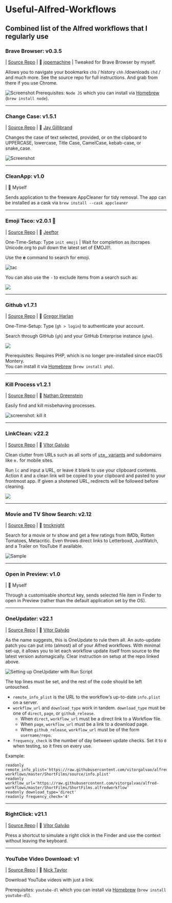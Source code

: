 # Useful-Alfred-Workflows
## Combined list of the Alfred workflows that I regularly use

### Brave Browser: v0.3.5
| [Source Repo](hhttps://github.com/jopemachine/alfred-chrome-workflow#readme) 
| 🍺️ [jopemachine](https://github.com/jopemachine)
| Tweaked for Brave Browser by myself.

Allows you to navigate your bookmarks `chb` / history `chh` /downloads `chd` / and much more.
See the source repo for full instructions. And grab from there if you use Chrome.

![Screenshot](https://github.com/jopemachine/alfred-chrome-workflow/blob/master/imgs/chb.png)
Prerequisites: `Node JS` which you can install via [Homebrew](https://brew.sh) (`brew install node`).

---

### Change Case: v1.5.1
| [Source Repo](https://github.com/gillibrand/alfred-change-case) 
| 🍺️ [Jay Gillibrand](https://github.com/gillibrand)

Changes the case of text selected, provided, or on the clipboard to UPPERCASE, lowercase, Title Case, CamelCase, kebab-case, or snake_case.

![Screenshot](https://github.com/gillibrand/alfred-change-case/blob/master/changecase.jpg)

---

### CleanApp: v1.0
| 🍺️ Myself

Sends application to the freeware AppCleaner for tidy removal. The app can be installed as a cask via `brew install --cask appcleaner`

---

### Emoji Taco: v2.0.1 🌮
| [Source Repo](https://github.com/jeeftor/EmojiTaco) 
| 🍺️ [Jeeftor](https://github.com/jeeftor)

One-Time-Setup: Type `init emoji` | Wait for completion as itscrapes Unicode.org to pull down the latest set of EMOJI!!. 

Use the **e** command to search for emoji.

![tac](https://github.com/jeeftor/EmojiTaco/blob/master/docs/taco.png)

You can also use the `-` to exclude items from a search such as:

![](https://github.com/jeeftor/EmojiTaco/blob/master/docs/complexsearch.png)

---

### Github v1.7.1
| [Source Repo](https://github.com/gharlan/alfred-github-workflow) 
| 🍺️ [Gregor Harlan](https://github.com/gharlan)

One-Time-Setup: Type (`gh > login`) to authenticate your account. 

Search through GitHub (`gh`) and your GitHub Enterprise instance (`ghe`).

![](https://github.com/gharlan/alfred-github-workflow/blob/master/screenshot.png)

Prerequisites: Requires PHP, which is no longer pre-installed since macOS Montery.  
You can install it via [Homebrew](https://brew.sh) (`brew install php`).

---

### Kill Process v1.2.1
| [Source Repo](https://github.com/ngreenstein/alfred-process-killer) 
| 🍺️ [Nathan Greenstein](https://github.com/ngreenstein)

Easily find and kill misbehaving processes. 

![screenshot: `kill it`](https://github.com/ngreenstein/alfred-process-killer/blob/master/screenshot1.png)

---

### LinkClean: v22.2
| [Source Repo](https://github.com/vitorgalvao/alfred-workflows/tree/master/LinkClean) 
| 🍺️ [Vítor Galvão](https://github.com/vitorgalvao)

Clean clutter from URLs such as all sorts of [`utm_` variants](http://www.bytefive.com/blogs/understanding-utm_source-utm_medium-and-utm_campaign) and subdomains like `m.` for mobile sites.

Run `lc` and input a URL, or leave it blank to use your clipboard contents. Action it and a clean link will be copied to your clipboard and pasted to your frontmost app. If given a shotened URL, redirects will be followed before cleaning.

![](https://i.imgur.com/BOlDUmt.png)

---

### Movie and TV Show Search: v2.12
| [Source Repo](https://github.com/tmcknight/Movie-and-TV-Show-Search-Alfred-Workflow) 
| 🍺️ [tmcknight](https://github.com/tmcknight)

Search for a movie or tv show and get a few ratings from IMDb, Rotten Tomatoes, Metacritic.
Even throws direct links to Letterboxd, JustWatch, and a Trailer on YouTube if available.

![Sample](https://raw.githubusercontent.com/tmcknight/Movies-Alfred-Workflow/master/example.gif)

---

### Open in Preview: v1.0
| 🍺️ Myself

Through a customisable shortcut key, sends selected file item in Finder to open in Preview (rather than the default application set by the OS).

---

### OneUpdater: v22.1
| [Source Repo](https://github.com/vitorgalvao/alfred-workflows/tree/master/OneUpdater) 
| 🍺️ [Vítor Galvão](https://github.com/vitorgalvao)

As the name suggests, this is OneUpdate to rule them all. An auto-update patch you can put into (almost) all of your Alfred workflows. With minimal set-up, it allows you to let each workflow update itself from source to the latest version automagically. Clear instruction on setup at the repo linked above.

![Setting up OneUpdater with Run Script](https://i.imgur.com/87AqLvI.gif)

The top lines must be set, and the rest of the code should be left untouched.

* `remote_info_plist` is the URL to the workflow’s up-to-date `info.plist` on a server.
* `workflow_url` and `download_type` work in tandem. `download_type` must be one of `direct`, `page`, or `github_release`.
  * When `direct`, `workflow_url` must be a direct link to a Workflow file.
  * When `page`, `workflow_url` must be a link to a download page.
  * When `github_release`, `workflow_url` must be of the form `username/repo`.
* `frequency_check` is the number of day between update checks. Set it to `0` when testing, so it fires on every use.

Example:

```
readonly remote_info_plist='https://raw.githubusercontent.com/vitorgalvao/alfred-workflows/master/ShortFilms/source/info.plist' 
readonly workflow_url='https://raw.githubusercontent.com/vitorgalvao/alfred-workflows/master/ShortFilms/ShortFilms.alfredworkflow'
readonly download_type='direct'
readonly frequency_check='4'
```
---

### RightClick: v21.1
| [Source Repo](https://github.com/vitorgalvao/alfred-workflows/tree/master/RightClick) 
| 🍺️ [Vítor Galvão](https://github.com/vitorgalvao)

Press a shortcut to simulate a right click in the Finder and use the context without leaving the keyboard.

---

### YouTube Video Download: v1
| [Source Repo](https://github.com/nickytonline/alfred-workflows/tree/master/workflows) 
| 🍺️ [Nick Taylor](https://github.com/nickytonline)

Download YouTube videos with just a link.

Prerequisites: `youtube-dl` which you can install via [Homebrew](https://brew.sh) (`brew install youtube-dl`).
